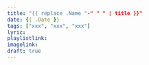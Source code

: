 ```yaml
---
title: "{{ replace .Name "-" " " | title }}"
date: {{ .Date }}
tags: ["xxx", "xxx", "xxx"]
lyric:
playlistlink:
imagelink:
draft: true
---
```

